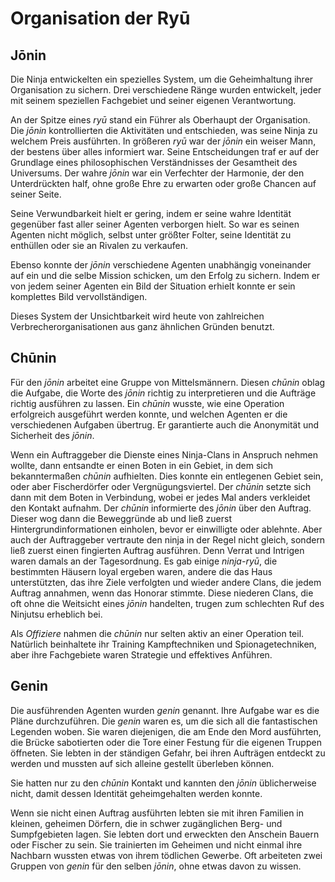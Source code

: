 # Organisation der Ryū


## Jōnin

Die Ninja entwickelten ein spezielles System, um die Geheimhaltung ihrer Organisation zu sichern. Drei verschiedene Ränge wurden entwickelt, jeder mit seinem speziellen Fachgebiet und seiner eigenen Verantwortung.

An der Spitze eines *ryū* stand ein Führer als Oberhaupt der Organisation. Die *jōnin* kontrollierten die Aktivitäten und entschieden, was seine Ninja zu welchem Preis ausführten. In größeren *ryū* war der *jōnin* ein weiser Mann, der bestens über alles informiert war. Seine Entscheidungen traf er auf der Grundlage eines philosophischen Verständnisses der Gesamtheit des Universums. Der wahre *jōnin* war ein Verfechter der Harmonie, der den Unterdrückten half, ohne große Ehre zu erwarten oder große Chancen auf seiner Seite.

Seine Verwundbarkeit hielt er gering, indem er seine wahre Identität gegenüber fast aller seiner Agenten verborgen hielt. So war es seinen Agenten nicht möglich, selbst unter größter Folter, seine Identität zu enthüllen oder sie an Rivalen zu verkaufen.

Ebenso konnte der *jōnin* verschiedene Agenten unabhängig voneinander auf ein und die selbe Mission schicken, um den Erfolg zu sichern. Indem er von jedem seiner Agenten ein Bild der Situation erhielt konnte er sein komplettes Bild vervollständigen.

Dieses System der Unsichtbarkeit wird heute von zahlreichen Verbrecherorganisationen aus ganz ähnlichen Gründen benutzt.


## Chūnin

Für den *jōnin* arbeitet eine Gruppe von Mittelsmännern. Diesen *chūnin* oblag die Aufgabe, die Worte des *jōnin* richtig zu interpretieren und die Aufträge richtig ausführen zu lassen. Ein *chūnin* wusste, wie eine Operation erfolgreich ausgeführt werden konnte, und welchen Agenten er die verschiedenen Aufgaben übertrug. Er garantierte auch die Anonymität und Sicherheit des *jōnin*.

Wenn ein Auftraggeber die Dienste eines Ninja-Clans in Anspruch nehmen wollte, dann entsandte er einen Boten in ein Gebiet, in dem sich bekanntermaßen *chūnin* aufhielten. Dies konnte ein entlegenen Gebiet sein, oder aber Fischerdörfer oder Vergnügungsviertel. Der *chūnin* setzte sich dann mit dem Boten in Verbindung, wobei er jedes Mal anders verkleidet den Kontakt aufnahm. Der *chūnin* informierte des *jōnin* über den Auftrag. Dieser wog dann die Beweggründe ab und ließ zuerst Hintergrundinformationen einholen, bevor er einwilligte oder ablehnte. Aber auch der Auftraggeber vertraute den ninja in der Regel nicht gleich, sondern ließ zuerst einen fingierten Auftrag ausführen. Denn Verrat und Intrigen waren damals an der Tagesordnung. Es gab einige *ninja-ryū*, die bestimmten Häusern loyal ergeben waren, andere die das Haus unterstützten, das ihre Ziele verfolgten und wieder andere Clans, die jedem Auftrag annahmen, wenn das Honorar stimmte. Diese niederen Clans, die oft ohne die Weitsicht eines *jōnin* handelten, trugen zum schlechten Ruf des Ninjutsu erheblich bei.

Als *Offiziere* nahmen die *chūnin* nur selten aktiv an einer Operation teil. Natürlich beinhaltete ihr Training Kampftechniken und Spionagetechniken, aber ihre Fachgebiete waren Strategie und effektives Anführen.


## Genin

Die ausführenden Agenten wurden *genin* genannt. Ihre Aufgabe war es die Pläne durchzuführen. Die *genin* waren es, um die sich all die fantastischen Legenden woben. Sie waren diejenigen, die am Ende den Mord ausführten, die Brücke sabotierten oder die Tore einer Festung für die eigenen Truppen öffneten. Sie lebten in der ständigen Gefahr, bei ihren Aufträgen entdeckt zu werden und mussten auf sich alleine gestellt überleben können.

Sie hatten nur zu den *chūnin* Kontakt und kannten den *jōnin* üblicherweise nicht, damit dessen Identität geheimgehalten werden konnte.

Wenn sie nicht einen Auftrag ausführten lebten sie mit ihren Familien in kleinen, geheimen Dörfern, die in schwer zugänglichen Berg- und Sumpfgebieten lagen. Sie lebten dort und erweckten den Anschein Bauern oder Fischer zu sein. Sie trainierten im Geheimen und nicht einmal ihre Nachbarn wussten etwas von ihrem tödlichen Gewerbe. Oft arbeiteten zwei Gruppen von *genin* für den selben *jōnin*, ohne etwas davon zu wissen.
